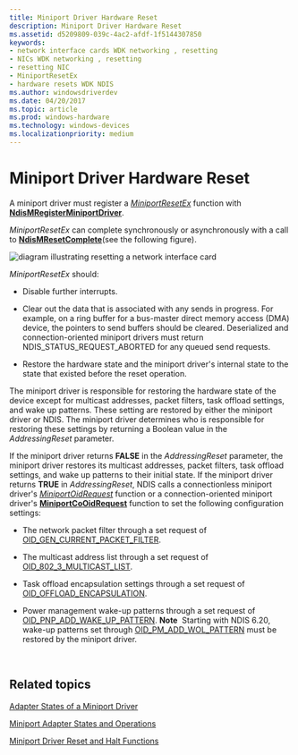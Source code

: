 ```yaml
---
title: Miniport Driver Hardware Reset
description: Miniport Driver Hardware Reset
ms.assetid: d5209809-039c-4ac2-afdf-1f5144307850
keywords:
- network interface cards WDK networking , resetting
- NICs WDK networking , resetting
- resetting NIC
- MiniportResetEx
- hardware resets WDK NDIS
ms.author: windowsdriverdev
ms.date: 04/20/2017
ms.topic: article
ms.prod: windows-hardware
ms.technology: windows-devices
ms.localizationpriority: medium
---
```


# Miniport Driver Hardware Reset





A miniport driver must register a [*MiniportResetEx*](https://msdn.microsoft.com/library/windows/hardware/ff559432) function with [**NdisMRegisterMiniportDriver**](https://msdn.microsoft.com/library/windows/hardware/ff563654).

*MiniportResetEx* can complete synchronously or asynchronously with a call to [**NdisMResetComplete**](https://msdn.microsoft.com/library/windows/hardware/ff563663)(see the following figure).

![diagram illustrating resetting a network interface card](images/207-09.png)

*MiniportResetEx* should:

-   Disable further interrupts.

-   Clear out the data that is associated with any sends in progress. For example, on a ring buffer for a bus-master direct memory access (DMA) device, the pointers to send buffers should be cleared. Deserialized and connection-oriented miniport drivers must return NDIS\_STATUS\_REQUEST\_ABORTED for any queued send requests.

-   Restore the hardware state and the miniport driver's internal state to the state that existed before the reset operation.

The miniport driver is responsible for restoring the hardware state of the device except for multicast addresses, packet filters, task offload settings, and wake up patterns. These setting are restored by either the miniport driver or NDIS. The miniport driver determines who is responsible for restoring these settings by returning a Boolean value in the *AddressingReset* parameter.

If the miniport driver returns **FALSE** in the *AddressingReset* parameter, the miniport driver restores its multicast addresses, packet filters, task offload settings, and wake up patterns to their initial state. If the miniport driver returns **TRUE** in *AddressingReset*, NDIS calls a connectionless miniport driver's [*MiniportOidRequest*](https://msdn.microsoft.com/library/windows/hardware/ff559416) function or a connection-oriented miniport driver's [**MiniportCoOidRequest**](https://msdn.microsoft.com/library/windows/hardware/ff559362) function to set the following configuration settings:

-   The network packet filter through a set request of [OID\_GEN\_CURRENT\_PACKET\_FILTER](https://msdn.microsoft.com/library/windows/hardware/ff569575).

-   The multicast address list through a set request of [OID\_802\_3\_MULTICAST\_LIST](https://msdn.microsoft.com/library/windows/hardware/ff569073).

-   Task offload encapsulation settings through a set request of [OID\_OFFLOAD\_ENCAPSULATION](https://msdn.microsoft.com/library/windows/hardware/ff569762).

-   Power management wake-up patterns through a set request of [OID\_PNP\_ADD\_WAKE\_UP\_PATTERN](https://msdn.microsoft.com/library/windows/hardware/ff569773).
    **Note**  Starting with NDIS 6.20, wake-up patterns set through [OID\_PM\_ADD\_WOL\_PATTERN](https://msdn.microsoft.com/library/windows/hardware/ff569764) must be restored by the miniport driver.

     

## Related topics


[Adapter States of a Miniport Driver](adapter-states-of-a-miniport-driver.md)

[Miniport Adapter States and Operations](miniport-adapter-states-and-operations.md)

[Miniport Driver Reset and Halt Functions](https://msdn.microsoft.com/library/windows/hardware/ff564064)

 

 






